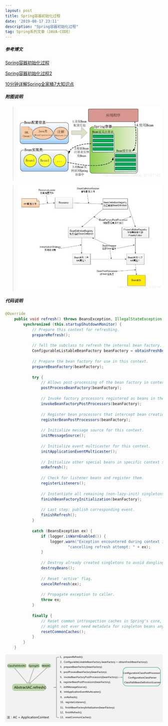 ```yaml
---
layout: post
title: Spring容器初始化过程
date: '2019-08-17 23:11'
description: "Spring容器初始化过程"
tag: Spring系列文章（JAVA-CODE）
---
```


##### 参考博文

[Spring容器初始化过程](https://www.e-learn.cn/content/qita/1660895)

[Spring容器初始化过程2](https://www.cnblogs.com/duanxz/p/3787884.html)

[10分钟详解Spring全家桶7大知识点](https://zhuanlan.zhihu.com/p/59327709)



##### 附图说明

<!-- ![Spring容器的高层视图](../images/post/Spring容器的高层视图.png) -->
> <img src="/images/post/Spring容器的高层视图.png" width="600px" height="">

<!-- ![Spring容器的内部工作机制](../images/post/Spring容器的内部工作机制.png) -->
> <img src="/images/post/Spring容器的内部工作机制.png" width="600px" height="">



##### 代码说明

```java
@Override
	public void refresh() throws BeansException, IllegalStateException {
		synchronized (this.startupShutdownMonitor) {
			// Prepare this context for refreshing.
			prepareRefresh();

			// Tell the subclass to refresh the internal bean factory.
			ConfigurableListableBeanFactory beanFactory = obtainFreshBeanFactory();

			// Prepare the bean factory for use in this context.
			prepareBeanFactory(beanFactory);

			try {
				// Allows post-processing of the bean factory in context subclasses.
				postProcessBeanFactory(beanFactory);

				// Invoke factory processors registered as beans in the context.
				invokeBeanFactoryPostProcessors(beanFactory);

				// Register bean processors that intercept bean creation.
				registerBeanPostProcessors(beanFactory);

				// Initialize message source for this context.
				initMessageSource();

				// Initialize event multicaster for this context.
				initApplicationEventMulticaster();

				// Initialize other special beans in specific context subclasses.
				onRefresh();

				// Check for listener beans and register them.
				registerListeners();

				// Instantiate all remaining (non-lazy-init) singletons.
				finishBeanFactoryInitialization(beanFactory);

				// Last step: publish corresponding event.
				finishRefresh();
			}

			catch (BeansException ex) {
				if (logger.isWarnEnabled()) {
					logger.warn("Exception encountered during context initialization - " +
							"cancelling refresh attempt: " + ex);
				}

				// Destroy already created singletons to avoid dangling resources.
				destroyBeans();

				// Reset 'active' flag.
				cancelRefresh(ex);

				// Propagate exception to caller.
				throw ex;
			}

			finally {
				// Reset common introspection caches in Spring's core, since we
				// might not ever need metadata for singleton beans anymore...
				resetCommonCaches();
			}
		}
	}
```

![Spring的Context的初始化流程](../images/post/Spring的Context的初始化流程.jpg)
